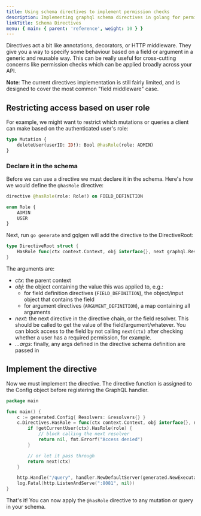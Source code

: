 ```yaml
---
title: Using schema directives to implement permission checks
description: Implementing graphql schema directives in golang for permission checks.
linkTitle: Schema Directives
menu: { main: { parent: 'reference', weight: 10 } }
---
```


Directives act a bit like annotations, decorators, or HTTP middleware. They give you a way to specify some behaviour based on a field or argument in a generic and reusable way. This can be really useful for cross-cutting concerns like permission checks which can be applied broadly across your API.

**Note**: The current directives implementation is still fairly limited, and is designed to cover the most common "field middleware" case.

## Restricting access based on user role

For example, we might want to restrict which mutations or queries a client can make based on the authenticated user's role:
```graphql
type Mutation {
	deleteUser(userID: ID!): Bool @hasRole(role: ADMIN)
}
```

### Declare it in the schema

Before we can use a directive we must declare it in the schema. Here's how we would define the `@hasRole` directive:

```graphql
directive @hasRole(role: Role!) on FIELD_DEFINITION

enum Role {
    ADMIN
    USER
}
```

Next, run `go generate` and gqlgen will add the directive to the DirectiveRoot:
```go
type DirectiveRoot struct {
	HasRole func(ctx context.Context, obj interface{}, next graphql.Resolver, role Role) (res interface{}, err error)
}
```

The arguments are:
 - *ctx*: the parent context
 - *obj*: the object containing the value this was applied to, e.g.:
    - for field definition directives (`FIELD_DEFINITION`), the object/input object that contains the field
    - for argument directives (`ARGUMENT_DEFINITION`), a map containing all arguments
 - *next*: the next directive in the directive chain, or the field resolver. This should be called to get the
           value of the field/argument/whatever. You can block access to the field by not calling `next(ctx)`
           after checking whether a user has a required permission, for example.
 - *...args*: finally, any args defined in the directive schema definition are passed in

## Implement the directive

Now we must implement the directive. The directive function is assigned to the Config object before registering the GraphQL handler.
```go
package main

func main() {
	c := generated.Config{ Resolvers: &resolvers{} }
	c.Directives.HasRole = func(ctx context.Context, obj interface{}, next graphql.Resolver, role model.Role) (interface{}, error) {
		if !getCurrentUser(ctx).HasRole(role) {
			// block calling the next resolver
			return nil, fmt.Errorf("Access denied")
		}

		// or let it pass through
		return next(ctx)
	}

	http.Handle("/query", handler.NewDefaultServer(generated.NewExecutableSchema(c), ))
	log.Fatal(http.ListenAndServe(":8081", nil))
}
```

That's it! You can now apply the `@hasRole` directive to any mutation or query in your schema.
